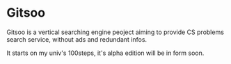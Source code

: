 # Gitsoo
Gitsoo is a vertical searching engine peoject aiming to provide CS problems search service, without ads and redundant infos.

It starts on my univ's 100steps, it's alpha edition will be in form soon.

